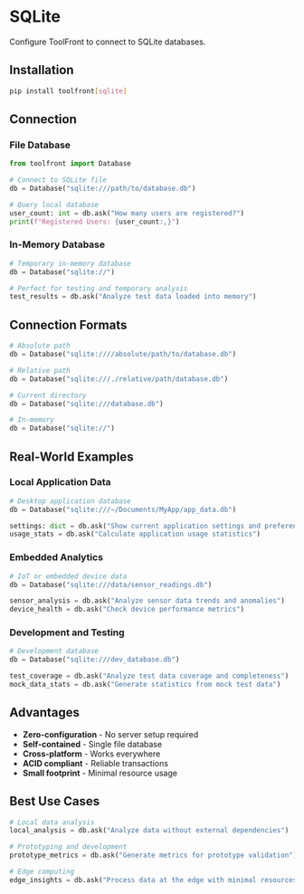 # SQLite

Configure ToolFront to connect to SQLite databases.

## Installation

```bash
pip install toolfront[sqlite]
```

## Connection

### File Database
```python
from toolfront import Database

# Connect to SQLite file
db = Database("sqlite:///path/to/database.db")

# Query local database
user_count: int = db.ask("How many users are registered?")
print(f"Registered Users: {user_count:,}")
```

### In-Memory Database
```python
# Temporary in-memory database
db = Database("sqlite://")

# Perfect for testing and temporary analysis
test_results = db.ask("Analyze test data loaded into memory")
```

## Connection Formats

```python
# Absolute path
db = Database("sqlite:////absolute/path/to/database.db")

# Relative path  
db = Database("sqlite:///./relative/path/database.db")

# Current directory
db = Database("sqlite:///database.db")

# In-memory
db = Database("sqlite://")
```

## Real-World Examples

### Local Application Data
```python
# Desktop application database
db = Database("sqlite:///~/Documents/MyApp/app_data.db")

settings: dict = db.ask("Show current application settings and preferences")
usage_stats = db.ask("Calculate application usage statistics")
```

### Embedded Analytics
```python
# IoT or embedded device data
db = Database("sqlite:///data/sensor_readings.db")

sensor_analysis = db.ask("Analyze sensor data trends and anomalies")
device_health = db.ask("Check device performance metrics")
```

### Development and Testing
```python
# Development database
db = Database("sqlite:///dev_database.db")

test_coverage = db.ask("Analyze test data coverage and completeness")
mock_data_stats = db.ask("Generate statistics from mock test data")
```

## Advantages

- **Zero-configuration** - No server setup required
- **Self-contained** - Single file database
- **Cross-platform** - Works everywhere
- **ACID compliant** - Reliable transactions
- **Small footprint** - Minimal resource usage

## Best Use Cases

```python
# Local data analysis
local_analysis = db.ask("Analyze data without external dependencies")

# Prototyping and development
prototype_metrics = db.ask("Generate metrics for prototype validation")

# Edge computing
edge_insights = db.ask("Process data at the edge with minimal resources")
```